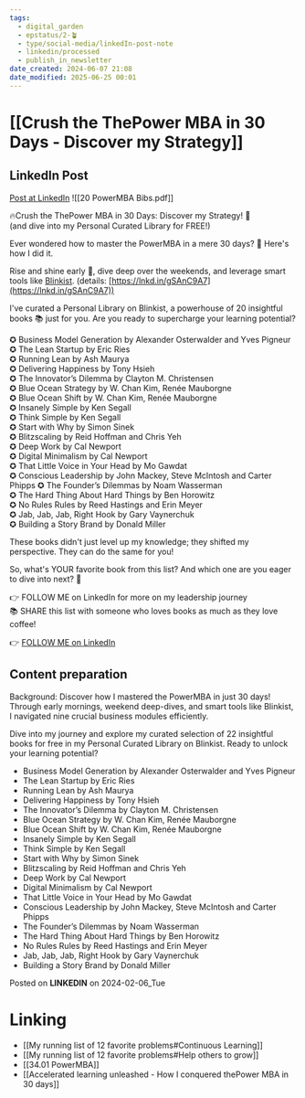 ```yaml
---
tags:
  - digital_garden
  - epstatus/2-🪴
  - type/social-media/linkedIn-post-note
  - linkedin/processed
  - publish_in_newsletter
date_created: 2024-06-07 21:08
date_modified: 2025-06-25 00:01
---
```

# [[Crush the ThePower MBA in 30 Days - Discover my Strategy]]

## LinkedIn Post

[Post at LinkedIn](https://www.linkedin.com/posts/sebastiankamilli_20-thepower-mba-books-activity-7160542661148315648-DyiY?utm_source=share&utm_medium=member_desktop)
![[20 PowerMBA Bibs.pdf]]

🔥Crush the ThePower MBA in 30 Days: Discover my Strategy! 🎯  
(and dive into my Personal Curated Library for FREE!)  
  
Ever wondered how to master the PowerMBA in a mere 30 days? 👀 Here's how I did it.  
  
Rise and shine early 🌅, dive deep over the weekends, and leverage smart tools like [Blinkist](https://www.linkedin.com/company/blinkist/). (details: [https://lnkd.in/gSAnC9A7](https://lnkd.in/gSAnC9A7))  
  
I've curated a Personal Library on Blinkist, a powerhouse of 20 insightful books 📚 just for you. Are you ready to supercharge your learning potential?  
  
✪ Business Model Generation by Alexander Osterwalder and Yves Pigneur ✪ The Lean Startup by Eric Ries  
✪ Running Lean by Ash Maurya  
✪ Delivering Happiness by Tony Hsieh  
✪ The Innovator’s Dilemma by Clayton M. Christensen  
✪ Blue Ocean Strategy by W. Chan Kim, Renée Mauborgne  
✪ Blue Ocean Shift by W. Chan Kim, Renée Mauborgne  
✪ Insanely Simple by Ken Segall  
✪ Think Simple by Ken Segall  
✪ Start with Why by Simon Sinek  
✪ Blitzscaling by Reid Hoffman and Chris Yeh  
✪ Deep Work by Cal Newport  
✪ Digital Minimalism by Cal Newport  
✪ That Little Voice in Your Head by Mo Gawdat  
✪ Conscious Leadership by John Mackey, Steve McIntosh and Carter Phipps ✪ The Founder’s Dilemmas by Noam Wasserman  
✪ The Hard Thing About Hard Things by Ben Horowitz  
✪ No Rules Rules by Reed Hastings and Erin Meyer  
✪ Jab, Jab, Jab, Right Hook by Gary Vaynerchuk  
✪ Building a Story Brand by Donald Miller  
  
These books didn't just level up my knowledge; they shifted my perspective. They can do the same for you!  
  
So, what's YOUR favorite book from this list? And which one are you eager to dive into next? 🧐  
  
👉 FOLLOW ME on LinkedIn for more on my leadership journey  
📚 SHARE this list with someone who loves books as much as they love coffee!  

👉 [FOLLOW ME on LinkedIn](https://www.linkedin.com/comm/mynetwork/discovery-see-all?usecase=PEOPLE_FOLLOWS&followMember=sebastiankamilli)

## Content preparation

Background:
Discover how I mastered the PowerMBA in just 30 days! Through early mornings, weekend deep-dives, and smart tools like Blinkist, I navigated nine crucial business modules efficiently. 

Dive into my journey and explore my curated selection of 22 insightful books for free in my Personal Curated Library on Blinkist. Ready to unlock your learning potential?

+ Business Model Generation by Alexander Osterwalder and Yves Pigneur
+ The Lean Startup by Eric Ries
+ Running Lean by Ash Maurya
+ Delivering Happiness by Tony Hsieh
+ The Innovator’s Dilemma by Clayton M. Christensen
+ Blue Ocean Strategy by W. Chan Kim, Renée Mauborgne
+ Blue Ocean Shift by W. Chan Kim, Renée Mauborgne
+ Insanely Simple by Ken Segall
+ Think Simple by Ken Segall
+ Start with Why by Simon Sinek
+ Blitzscaling by Reid Hoffman and Chris Yeh
+ Deep Work by Cal Newport
+ Digital Minimalism by Cal Newport
+ That Little Voice in Your Head by Mo Gawdat
+ Conscious Leadership by John Mackey, Steve McIntosh and Carter Phipps
+ The Founder’s Dilemmas by Noam Wasserman
+ The Hard Thing About Hard Things by Ben Horowitz
+ No Rules Rules by Reed Hastings and Erin Meyer
+ Jab, Jab, Jab, Right Hook by Gary Vaynerchuk
+ Building a Story Brand by Donald Miller

Posted on **LINKEDIN** on 2024-02-06_Tue

# Linking

+ [[My running list of 12 favorite problems#Continuous Learning]]
+ [[My running list of 12 favorite problems#Help others to grow]]
+ [[34.01 PowerMBA]]
+ [[Accelerated learning unleashed - How I conquered thePower MBA in 30 days]]
